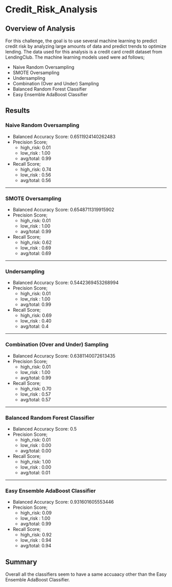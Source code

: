 # Credit_Risk_Analysis

## Overview of Analysis
For this challenge, the goal is to use several machine learning to predict credit risk by analyzing large amounts of data and predict trends to optimize lending.
The data used for this analysis is a credit card credit dataset from LendingClub.
The machine learning models used were ad follows;
* Naive Random Oversampling
* SMOTE Oversampling
* Undersampling
* Combination (Over and Under) Sampling
* Balanced Random Forest Classifier
* Easy Ensemble AdaBoost Classifier

## Results
### Naive Random Oversampling
* Balanced Accuracy Score: 0.6511924140262483
* Precision Score;
  * high_risk: 0.01
  * low_risk : 1.00
  * avg/total: 0.99
* Recall Score;
  * high_risk: 0.74
  * low_risk : 0.56
  * avg/total: 0.56

---

### SMOTE Oversampling
* Balanced Accuracy Score: 0.6548711319915902
* Precision Score;
  * high_risk: 0.01
  * low_risk : 1.00 
  * avg/total: 0.99
* Recall Score;
  * high_risk: 0.62
  * low_risk : 0.69
  * avg/total: 0.69

---

### Undersampling
* Balanced Accuracy Score: 0.5442369453268994
* Precision Score;
  * high_risk: 0.01
  * low_risk : 1.00
  * avg/total: 0.99
* Recall Score;
  * high_risk: 0.69
  * low_risk : 0.40
  * avg/total: 0.4

---

### Combination (Over and Under) Sampling
* Balanced Accuracy Score: 0.6381140072613435
* Precision Score;
  * high_risk: 0.01
  * low_risk : 1.00
  * avg/total: 0.99
* Recall Score;
  * high_risk: 0.70
  * low_risk : 0.57
  * avg/total: 0.57

---

### Balanced Random Forest Classifier
* Balanced Accuracy Score: 0.5
* Precision Score;
  * high_risk: 0.01
  * low_risk : 0.00
  * avg/total: 0.00
* Recall Score;
  * high_risk: 1.00
  * low_risk : 0.00
  * avg/total: 0.01

---

### Easy Ensemble AdaBoost Classifier
* Balanced Accuracy Score: 0.931601605553446
* Precision Score;
  * high_risk: 0.09
  * low_risk : 1.00
  * avg/total: 0.99
* Recall Score;
  * high_risk: 0.92
  * low_risk : 0.94
  * avg/total: 0.94


## Summary
Overall all the classifiers seem to have a same accuaacy other than the Easy Ensemble AdaBoost Classifier. 
